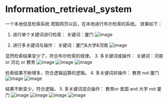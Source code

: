 # Information_retrieval_system
一个本地信息检索系统
爬取网页以后，在本地进行布尔检索的系统。
效果如下：
1.	进行单个关键词进行检索：
关键词：厦门
![image](https://github.com/malaozei/Information_retrieval_system/assets/94264539/8aee296e-4280-496c-aad3-6f352e906a4a)

2.	进行多关键词与操作：
关键词：厦门&大学&河南
![image](https://github.com/malaozei/Information_retrieval_system/assets/94264539/b162eb64-3dc8-408f-a33f-ec101c1db79d)

显然检索结果变少了，符合布尔检索的规律。
3.	多关键词或操作：
关键词：河南 or 河北 or 教育
![image](https://github.com/malaozei/Information_retrieval_system/assets/94264539/665f603c-a55a-40d4-b406-7f8d4656eb95)
![image](https://github.com/malaozei/Information_retrieval_system/assets/94264539/6ae29d17-bac0-4a33-b6bf-353e60f18807)
![image](https://github.com/malaozei/Information_retrieval_system/assets/94264539/25eb8080-920a-4feb-83a0-8ba5d2ddadc7)

检索结果不断增多，符合逻辑运算的逻辑。
4.	多关键词非操作：
教育 not 厦门
![image](https://github.com/malaozei/Information_retrieval_system/assets/94264539/398f12bd-3f31-48a3-b749-9d527e9d6d16)
![image](https://github.com/malaozei/Information_retrieval_system/assets/94264539/3ad9a4ed-9e8b-4d97-8780-3e520d1f1bf0)

结果不断变少，符合逻辑。
5.	多关键词混合操作：
教育or 爱国 and 大学 not 厦门
![image](https://github.com/malaozei/Information_retrieval_system/assets/94264539/4a2ab548-39fb-488f-a6f0-e4e3085ba7c7)
![image](https://github.com/malaozei/Information_retrieval_system/assets/94264539/154242a4-6a71-40d8-b9a1-3f8c552805a6)
![image](https://github.com/malaozei/Information_retrieval_system/assets/94264539/f19d4e46-409c-4d32-8254-995f9429346f)
![image](https://github.com/malaozei/Information_retrieval_system/assets/94264539/1b83dbdb-a1b6-4516-8510-926509e70f16)

   
